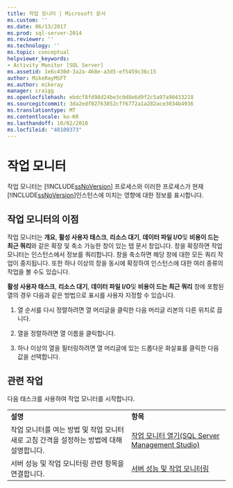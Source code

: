 ```yaml
---
title: 작업 모니터 | Microsoft 문서
ms.custom: ''
ms.date: 06/13/2017
ms.prod: sql-server-2014
ms.reviewer: ''
ms.technology: ''
ms.topic: conceptual
helpviewer_keywords:
- Activity Monitor [SQL Server]
ms.assetid: 1e6c430d-3a2a-468e-a3d5-ef5459c36c15
author: MikeRayMSFT
ms.author: mikeray
manager: craigg
ms.openlocfilehash: ebdcf8fd98d24be3c0d8e6d9f2c5a97a90433218
ms.sourcegitcommit: 3da2edf82763852cff6772a1a282ace3034b4936
ms.translationtype: MT
ms.contentlocale: ko-KR
ms.lasthandoff: 10/02/2018
ms.locfileid: "48109373"
---
```

# <a name="activity-monitor"></a>작업 모니터
  작업 모니터는 [!INCLUDE[ssNoVersion](../../includes/ssnoversion-md.md)] 프로세스와 이러한 프로세스가 현재 [!INCLUDE[ssNoVersion](../../includes/ssnoversion-md.md)]인스턴스에 미치는 영향에 대한 정보를 표시합니다.  
  
## <a name="benefits-of-activity-monitor"></a>작업 모니터의 이점  
 작업 모니터는 **개요**, **활성 사용자 태스크**, **리소스 대기**, **데이터 파일 I/O**및 **비용이 드는 최근 쿼리**와 같은 확장 및 축소 가능한 창이 있는 탭 문서 창입니다. 창을 확장하면 작업 모니터는 인스턴스에서 정보를 쿼리합니다. 창을 축소하면 해당 창에 대한 모든 쿼리 작업이 중지됩니다. 또한 하나 이상의 창을 동시에 확장하여 인스턴스에 대한 여러 종류의 작업을 볼 수도 있습니다.  
  
 **활성 사용자 태스크**, **리소스 대기**, **데이터 파일 I/O**및 **비용이 드는 최근 쿼리** 창에 포함된 열의 경우 다음과 같은 방법으로 표시를 사용자 지정할 수 있습니다.  
  
1.  열 순서를 다시 정렬하려면 열 머리글을 클릭한 다음 머리글 리본의 다른 위치로 끕니다.  
  
2.  열을 정렬하려면 열 이름을 클릭합니다.  
  
3.  하나 이상의 열을 필터링하려면 열 머리글에 있는 드롭다운 화살표를 클릭한 다음 값을 선택합니다.  
  
## <a name="related-tasks"></a>관련 작업  
 다음 태스크를 사용하여 작업 모니터를 시작합니다.  
  
|||  
|-|-|  
|**설명**|**항목**|  
|작업 모니터를 여는 방법 및 작업 모니터 새로 고침 간격을 설정하는 방법에 대해 설명합니다.|[작업 모니터 열기&#40;SQL Server Management Studio&#41;](../performance-monitor/open-activity-monitor-sql-server-management-studio.md)|  
|서버 성능 및 작업 모니터링 관련 항목을 연결합니다.|[서버 성능 및 작업 모니터링](../performance/server-performance-and-activity-monitoring.md)|  
  
  
